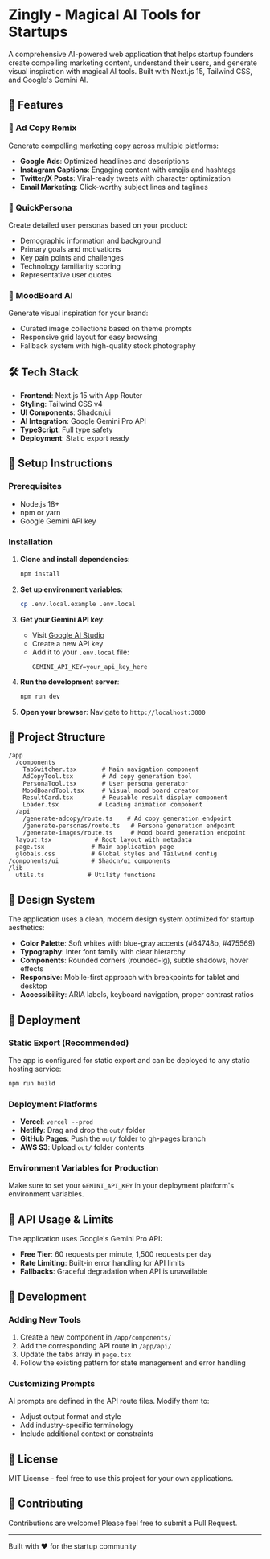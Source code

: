 # Zingly - Magical AI Tools for Startups

A comprehensive AI-powered web application that helps startup founders create compelling marketing content, understand their users, and generate visual inspiration with magical AI tools. Built with Next.js 15, Tailwind CSS, and Google's Gemini AI.

## 🚀 Features

### 📝 Ad Copy Remix
Generate compelling marketing copy across multiple platforms:
- **Google Ads**: Optimized headlines and descriptions
- **Instagram Captions**: Engaging content with emojis and hashtags  
- **Twitter/X Posts**: Viral-ready tweets with character optimization
- **Email Marketing**: Click-worthy subject lines and taglines

### 👤 QuickPersona
Create detailed user personas based on your product:
- Demographic information and background
- Primary goals and motivations
- Key pain points and challenges
- Technology familiarity scoring
- Representative user quotes

### 🎨 MoodBoard AI
Generate visual inspiration for your brand:
- Curated image collections based on theme prompts
- Responsive grid layout for easy browsing
- Fallback system with high-quality stock photography

## 🛠️ Tech Stack

- **Frontend**: Next.js 15 with App Router
- **Styling**: Tailwind CSS v4
- **UI Components**: Shadcn/ui
- **AI Integration**: Google Gemini Pro API
- **TypeScript**: Full type safety
- **Deployment**: Static export ready

## 🔧 Setup Instructions

### Prerequisites
- Node.js 18+ 
- npm or yarn
- Google Gemini API key

### Installation

1. **Clone and install dependencies**:
   ```bash
   npm install
   ```

2. **Set up environment variables**:
   ```bash
   cp .env.local.example .env.local
   ```
   
3. **Get your Gemini API key**:
   - Visit [Google AI Studio](https://makersuite.google.com/app/apikey)
   - Create a new API key
   - Add it to your `.env.local` file:
     ```
     GEMINI_API_KEY=your_api_key_here
     ```

4. **Run the development server**:
   ```bash
   npm run dev
   ```

5. **Open your browser**:
   Navigate to `http://localhost:3000`

## 📁 Project Structure

```
/app
  /components
    TabSwitcher.tsx       # Main navigation component
    AdCopyTool.tsx        # Ad copy generation tool
    PersonaTool.tsx       # User persona generator
    MoodBoardTool.tsx     # Visual mood board creator
    ResultCard.tsx        # Reusable result display component
    Loader.tsx           # Loading animation component
  /api
    /generate-adcopy/route.ts    # Ad copy generation endpoint
    /generate-personas/route.ts   # Persona generation endpoint
    /generate-images/route.ts     # Mood board generation endpoint
  layout.tsx            # Root layout with metadata
  page.tsx             # Main application page
  globals.css          # Global styles and Tailwind config
/components/ui         # Shadcn/ui components
/lib
  utils.ts            # Utility functions
```

## 🎨 Design System

The application uses a clean, modern design system optimized for startup aesthetics:

- **Color Palette**: Soft whites with blue-gray accents (#64748b, #475569)
- **Typography**: Inter font family with clear hierarchy
- **Components**: Rounded corners (rounded-lg), subtle shadows, hover effects
- **Responsive**: Mobile-first approach with breakpoints for tablet and desktop
- **Accessibility**: ARIA labels, keyboard navigation, proper contrast ratios

## 🚀 Deployment

### Static Export (Recommended)
The app is configured for static export and can be deployed to any static hosting service:

```bash
npm run build
```

### Deployment Platforms
- **Vercel**: `vercel --prod`
- **Netlify**: Drag and drop the `out/` folder
- **GitHub Pages**: Push the `out/` folder to gh-pages branch
- **AWS S3**: Upload `out/` folder contents

### Environment Variables for Production
Make sure to set your `GEMINI_API_KEY` in your deployment platform's environment variables.

## 🔐 API Usage & Limits

The application uses Google's Gemini Pro API:
- **Free Tier**: 60 requests per minute, 1,500 requests per day
- **Rate Limiting**: Built-in error handling for API limits
- **Fallbacks**: Graceful degradation when API is unavailable

## 🧪 Development

### Adding New Tools
1. Create a new component in `/app/components/`
2. Add the corresponding API route in `/app/api/`
3. Update the tabs array in `page.tsx`
4. Follow the existing pattern for state management and error handling

### Customizing Prompts
AI prompts are defined in the API route files. Modify them to:
- Adjust output format and style
- Add industry-specific terminology
- Include additional context or constraints

## 📝 License

MIT License - feel free to use this project for your own applications.

## 🤝 Contributing

Contributions are welcome! Please feel free to submit a Pull Request.

---

Built with ❤️ for the startup community